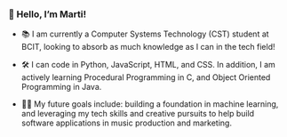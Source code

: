 ### 👋 Hello, I’m Marti!

- 📚 I am currently a Computer Systems Technology (CST) student at BCIT, looking to absorb as much knowledge as I can in the tech field!

- 🛠 I can code in Python, JavaScript, HTML, and CSS. In addition, I am actively learning Procedural Programming in C, and Object Oriented Programming in Java. 

- 🧑‍💻 My future goals include: building a foundation in machine learning, and leveraging my tech skills and creative pursuits to help build software applications in music production and marketing.

<!--
**martigatchev/martigatchev** is a ✨ _special_ ✨ repository because its `README.md` (this file) appears on your GitHub profile.

Here are some ideas to get you started:

- 🔭 I’m currently working on ...
- 🌱 I’m currently learning ...
- 👯 I’m looking to collaborate on ...
- 🤔 I’m looking for help with ...
- 💬 Ask me about ...
- 📫 How to reach me: ...
- 😄 Pronouns: ...
- ⚡ Fun fact: ...
-->
